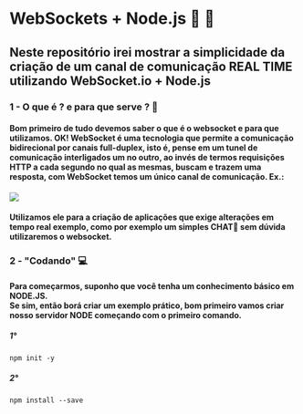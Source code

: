 # WebSockets + Node.js 🤝 💪
## Neste repositório irei mostrar a simplicidade da criação de um canal de comunicação REAL TIME utilizando WebSocket.io + Node.js
### 1 - O que é ? e para que serve ? 🤷‍ 
#### Bom primeiro de tudo devemos saber o que é o websocket e para que utilizamos. OK! WebSocket é uma tecnologia que permite a comunicação bidirecional por canais full-duplex, isto é, pense em um tunel de comunicação interligados um no outro, ao invés de termos requisições HTTP a cada segundo no qual as mesmas, buscam e trazem uma resposta, com WebSocket temos um único canal de comunicação. Ex.:
<img src="https://thumbs.gfycat.com/LikableFarCusimanse-size_restricted.gif">

#### Utilizamos ele para a criação de aplicações que exige alterações em tempo real exemplo, como por exemplo um simples CHAT💬 sem dúvida utilizaremos o websocket.

### 2 - "Codando" 💻
#### Para começarmos, suponho que você tenha um conhecimento básico em NODE.JS. <br> Se sim, então borá criar um exemplo prático, bom primeiro vamos criar nosso servidor NODE começando com o primeiro comando. 
##### 1°
`npm init -y `
##### 2°
`npm install --save`

